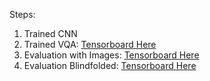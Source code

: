 Steps:
1. Trained CNN
2. Trained VQA: [Tensorboard Here](https://tensorboard.dev/experiment/GdT3NWjeQ6u7fBj5McxeTQ/#scalars)
3. Evaluation with Images: [Tensorboard Here](https://tensorboard.dev/experiment/9f80B9nWR5y7nWmZV7nrfg/#scalars)
4. Evaluation Blindfolded: [Tensorboard Here](https://tensorboard.dev/experiment/zxt0S14pTpyed4TpSR9Rcw/#scalars)
